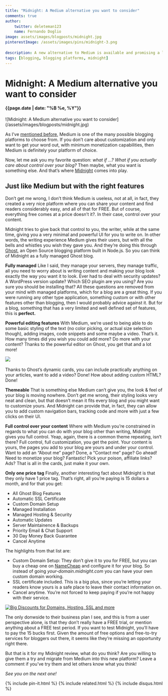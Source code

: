 ```yaml
---
title: "Midnight: A Medium alternative you want to consider"
comments: true
author:
    twitter: deleteman123
    name: Fernando Doglio
image: assets/images/blogposts/midnight.jpg
pinterestImage: /assets/images/pins/midnight-3.png

description: A new alternative to Medium is available and promising a lot more control over your blog.
tags: [blogging, blogging platforms, midnight]
---
```


# Midnight: A Medium alternative you want to consider
#### {{page.date | date: "%B %e, %Y"}}

<div class="post-header-img" markdown="1">
![Midnight: A Medium alternative you want to consider](/assets/images/blogposts/midnight.jpg)
</div>

As I’ve [mentioned before](http://www.mywritingcorner.net/2019/06/25/top-6-blogging-platforms.html), Medium is one of the many possible blogging platforms to choose from. If you don’t care about customization and only want to get your word out, with minimum monetization capabilities, then Medium is definitely your platform of choice.

Now, let me ask you my favorite question: *what if …? What if you actually care about control over your blog?* 
Then maybe, what you want is something else. And that’s where [Midnight](https://getmidnight.com/) comes into play. 


## Just like Medium but with the right features

Don’t get me wrong, I don’t think Medium is useless, not at all, in fact, they created a very nice platform where you can share your content and find readers considerably easy, and all of that for FREE. 
But of course, everything free comes at a price doesn’t it?. In their case, control over your content. 

Midnight tries to give back that control to you, the writer, while at the same time, giving you a very minimal and powerful UI for you to write on. In other words, the writing experience Medium gives their users, but with all the bells and whistles you wish they gave you.
And they’re doing this through [Ghost](https://ghost.org/), an Open Source blogging platform built in Node.js. So you can think of Midnight as a fully managed Ghost blog.

**Fully managed**
Like I said, they manage your servers, they manage traffic, all you need to worry about is writing content and making your blog look exactly the way you want it to look.
Ever had to deal with security updates? A WordPress version update? Which SEO plugin are you using? Are you sure you should be installing that? 
All these questions are removed from your mind with managed  platforms, which for a blog are a great thing. If you were running any other type application, something custom or with other features other than blogging, then I would probably advice against it. But for a blog, something that has a very limited and well defined set of features, this is **perfect.**

**Powerful editing features**
With Medium, we’re used to being able to do some basic styling of the text (no color picking, or actual size selection though), adding images, code snippets and some maybe a video. That’s it. How many times did you wish you could add more? Do more with your content? 
Thanks to the powerful editor on Ghost, you get that and a lot more!


![](https://paper-attachments.dropbox.com/s_C0085B1E3DED362528E07B0978C2B57FA6041C44281D1DA413980D663FCD3D95_1562865073904_midnight-1.png)


Thanks to Ghost’s dynamic cards, you can include practically anything on your articles, want to add a video? Done! How about adding custom HTML? Done!


**Themeable**
That is something else  Medium can’t give you, the look & feel of your blog is moving nowhere. Don’t get me wrong, their styling looks very neat and clean, but that doesn’t mean it fits every blog and you might want to customize yours. 
And Midnight can provide that, in fact, they can allow you to add custom navigation bars, tracking code and more with just a few clicks on their UI.

**Full control over your content**
Where with Medium you’re constrained in regards  to what you can do with your blog other than writing, Midnight gives you full control.
Yeap, again, there is a common theme repeating, isn’t there? Full control, full customization, you get the point. Your content is yours, the pages you add to your blog are yours and under your control. Want to add an “About me” page? Done, a “Contact me” page? Go ahead!
Need to monetize your blog? Fantastic! Pick your poison, affiliate links? Ads? That is all in the cards, just make it your own. 

**Only one price tag**
Finally, another interesting fact about Midnight is that they only have 1 price tag. That’s right, all you’re paying is 15 dollars a month, and for that you get:


- All Ghost Blog Features
- Automatic SSL Certificate
- Custom Domain Setup
- Managed Installation
- Managed Hosting & Security
- Automatic Updates
- Server Maintainence & Backups
- Priority Email & Chat Support
- 30 Day Money Back Guarantee
- Cancel Anytime
    

The highlights from that list are:

- Custom Domain Setup: They don’t give it to you for FREE, but you can buy a cheap one on [NameCheap](https://shareasale.com/r.cfm?b=1380239&u=2099099&m=46483&urllink=&afftrack=) and configure it for your blog. So instead of going *your-domain.midnight.com* you can have your own custom domain working.
- SSL certificate included. This is a big plus, since you’re letting your readers know yours is a safe place to leave their contact information on.
- Cancel anytime. You’re not forced to keep paying if you’re not happy with their service.

<a target="_blank" href="https://shareasale.com/r.cfm?b=1188772&amp;u=2099099&amp;m=46483&amp;urllink=&amp;afftrack="><img src="https://static.shareasale.com/image/46483/promopage_004_728x90.gif" alt="Big Discounts for Domains, Hosting, SSL and more" border="0"></a>

The only donwside to their business plan I see, and this is from a user perspective alone, is that they don’t really have a FREE trial, or mention anything about a FREE test period. If you want to test Midnight, you’ll have to pay the 15 bucks first. Given the amount of free options and free-to-try services for bloggers out there, it seems like they’re missing an opportunity right there.

But that is it for my Midnight review, what do you think? Are you willing to give them a try and migrate from Medium into this new platform? Leave a comment if you’ve try them and let others know what you think!

*See you on the next one!* 

<div class="sharethis-inline-share-buttons"></div>

{% include pin-it.html %}
{% include related.html %}
{% include disqus.html %}
